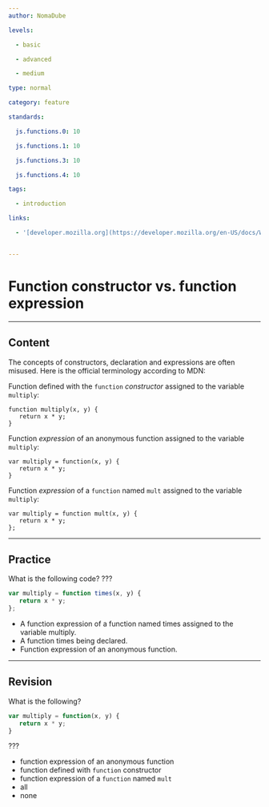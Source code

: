 ```yaml
---
author: NomaDube

levels:

  - basic

  - advanced

  - medium

type: normal

category: feature

standards:

  js.functions.0: 10

  js.functions.1: 10

  js.functions.3: 10

  js.functions.4: 10

tags:

  - introduction

links:

  - '[developer.mozilla.org](https://developer.mozilla.org/en-US/docs/Web/JavaScript/Reference/Functions#Function_constructor_vs._function_declaration_vs._function_expression){website}'


---
```


# Function constructor vs. function expression

---
## Content

The concepts of constructors, declaration and expressions are often misused. Here is the official terminology according to MDN:

Function defined with the `function` *constructor* assigned to the variable `multiply`:

```
function multiply(x, y) {
   return x * y;
}

```

Function *expression* of an anonymous function assigned to the variable `multiply`:

```
var multiply = function(x, y) {
   return x * y;
}

```

Function *expression* of a `function` named `mult` assigned to the variable `multiply`:

```
var multiply = function mult(x, y) {
   return x * y;
};

```

---
## Practice

What is the following code? ???

```javascript
var multiply = function times(x, y) {
   return x * y;
};
```


* A function expression of a function named times assigned to the variable multiply.
* A function times being declared.
* Function expression of an anonymous function.

---
## Revision

What is the following?
```javascript
var multiply = function(x, y) {
   return x * y;
}
```

???


* function expression of an anonymous function
* function defined with `function` constructor
* function expression of a `function` named `mult`
* all
* none
